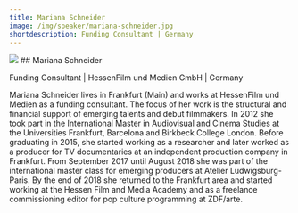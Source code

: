 ```yaml
---
title: Mariana Schneider
image: /img/speaker/mariana-schneider.jpg
shortdescription: Funding Consultant | Germany
---
```


<img src="/img/speaker/mariana-schneider.jpg">
## Mariana Schneider

Funding Consultant | HessenFilm und Medien GmbH | Germany

Mariana Schneider lives in Frankfurt (Main) and works at HessenFilm und Medien as a funding consultant. The focus of her work is the structural and financial support of emerging talents and debut filmmakers. In 2012 she took part in the International Master in Audiovisual and Cinema Studies at the Universities Frankfurt, Barcelona and Birkbeck College London. Before graduating in 2015, she started working as a researcher and later worked as a producer for TV documentaries at an independent production company in Frankfurt. From September 2017 until August 2018 she was part of the international master class for emerging producers at Atelier Ludwigsburg-Paris. By the end of 2018 she returned to the Frankfurt area and started working at the Hessen Film and Media Academy and as a freelance commissioning editor for pop culture programming at ZDF/arte.
